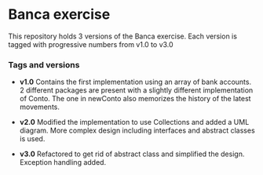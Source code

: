 # Banca exercise
This repository holds 3 versions of the Banca exercise. Each version is tagged with progressive numbers from v1.0 to v3.0

### Tags and versions

+ **v1.0** Contains the first implementation using an array of bank accounts. 
2 different packages are present with a slightly different implementation of Conto. 
The one in newConto also memorizes the history of the latest movements.

+ **v2.0** Modified the implementation to use Collections and added a UML diagram. 
More complex design including interfaces and abstract classes is used.

+ **v3.0** Refactored to get rid of abstract class and simplified the design.
Exception handling added.